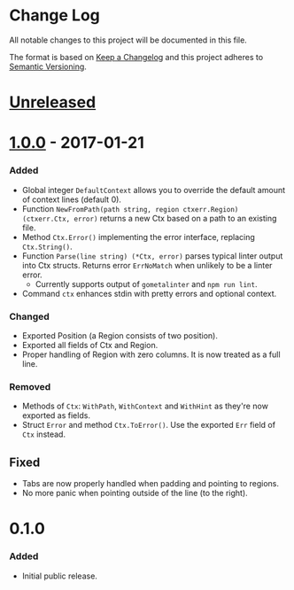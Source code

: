 Change Log
==========

All notable changes to this project will be documented in this file.

The format is based on [Keep a Changelog](http://keepachangelog.com/) and this
project adheres to [Semantic Versioning](http://semver.org/).


[Unreleased]
============

[1.0.0] - 2017-01-21
====================

### Added

- Global integer `DefaultContext` allows you to override the default amount of
  context lines (default 0).
- Function `NewFromPath(path string, region ctxerr.Region) (ctxerr.Ctx, error)`
  returns a new Ctx based on a path to an existing file.
- Method `Ctx.Error()` implementing the error interface, replacing `Ctx.String()`.
- Function `Parse(line string) (*Ctx, error)` parses typical linter output into
  Ctx structs.
  Returns error `ErrNoMatch` when unlikely to be a linter error.
  - Currently supports output of `gometalinter` and `npm run lint`.
- Command `ctx` enhances stdin with pretty errors and optional context.

### Changed

- Exported Position (a Region consists of two position).
- Exported all fields of Ctx and Region.
- Proper handling of Region with zero columns. It is now treated as a full line.

### Removed

- Methods of `Ctx`: `WithPath`, `WithContext` and `WithHint` as they're now exported as fields.
- Struct `Error` and method `Ctx.ToError()`. Use the exported `Err` field of `Ctx` instead.

## Fixed

- Tabs are now properly handled when padding and pointing to regions.
- No more panic when pointing outside of the line (to the right).


0.1.0
=====

### Added

- Initial public release.


[Unreleased]: https://github.com/nochso/ctxerr/compare/1.0.0...HEAD
[1.0.0]: https://github.com/nochso/ctxerr/compare/0.1.0...1.0.0